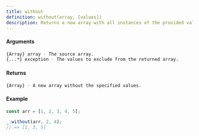 ```yaml
---
title: without
definition: without(array, [values])
description: Returns a new array with all instances of the provided values removed.
---
```



#### Arguments


```bash
{Array} array - The source array.
{...*} exception - The values to exclude from the returned array.
```


#### Returns


```bash
{Array} - A new array without the specified values.
```


#### Example


```ts
const arr = [1, 2, 3, 4, 5];

_.without(arr, 2, 4);
// => [1, 3, 5]
```